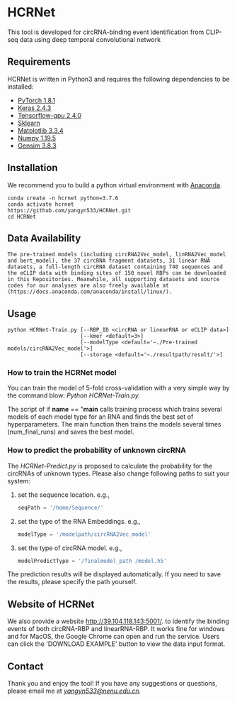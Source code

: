 # **HCRNet**
This tool is developed for circRNA-binding event identification from CLIP-seq data using deep temporal convolutional network

## **Requirements**
HCRNet is written in Python3 and requires the following dependencies to be installed: <br>
+ [PyTorch 1.8.1](http://pytorch.org/) <br>
+ [Keras 2.4.3](http://keras.org/)
+ [Tensorflow-gpu 2.4.0](http://tensorflow.org/)  
+ [Sklearn](https://github.com/scikit-learn/scikit-learn)
+ [Matplotlib 3.3.4](https://matplotlib.org/)
+ [Numpy 1.19.5](http://numpy.org/)
+ [Gensim 3.8.3](http://gensim.org/)

## **Installation**
We recommend you to build a python virtual environment with [Anaconda](https://docs.anaconda.com/anaconda/install/linux/). 
```
conda create -n hcrnet python=3.7.6
conda activate hcrnet
https://github.com/yangyn533/HCRNet.git
cd HCRNet
```
## **Data Availability**
```
The pre-trained models (including circRNA2Vec_model, linRNA2Vec_model and bert_model), the 37 circRNA fragment datasets, 31 linear RNA datasets, a full-length circRNA dataset containing 740 sequences and the eCLIP data with binding sites of 150 novel RBPs can be downloaded in this Repositories. Meanwhile, all supporting datasets and source codes for our analyses are also freely available at (https://docs.anaconda.com/anaconda/install/linux/). 
```

## **Usage**
```
python HCRNet-Train.py [--RBP_ID <circRNA or linearRNA or eCLIP data>]
                       [--kmer <default=3>] 
                       [--modelType <default='~./Pre-trained models/circRNA2Vec_model'>] 
                       [--storage <default='~./resultpath/result/'>]
```
### **How to train the HCRNet model**

You can train the model of 5-fold cross-validation with a very simple way by the command blow: *Python HCRNet-Train.py.*

 The script of if **name** == "**main** calls training process which trains several models of each model type for an RNA and finds the best set of hyperparameters. The main function then trains the models several times (num_final_runs) and saves the best model.

### **How to predict the probability of unknown circRNA**

The *HCRNet-Predict.py* is proposed to calculate the probability for the circRNAs of unknown types. Please also change following paths to suit your system:

1. set the sequence location. e.g.,

   ```python
   seqPath = '/home/Sequence/'
   ```

2. set the type of the RNA Embeddings. e.g., 

   ```python
   modelType = '/modelpath/circRNA2Vec_model'
   ```

3. set the type of circRNA model. e.g., 

   ```python
   modelPredictType = '/finalmodel_path /model.h5'
   ```

The prediction results will be displayed automatically. If you need to save the results, please specify the path yourself. 

## **Website of HCRNet**

We also provide a website http://39.104.118.143:5001/. to identify the binding events of both circRNA-RBP and linearRNA-RBP. It works fine for windows and for MacOS, the Google Chrome can open and run the service. Users can click the 'DOWNLOAD EXAMPLE' button to view the data input format.

## Contact
Thank you and enjoy the tool! If you have any suggestions or questions, please email me at [*yangyn533@nenu.edu.cn*](mailto:yangyn533@nenu.edu.cn)*.*
